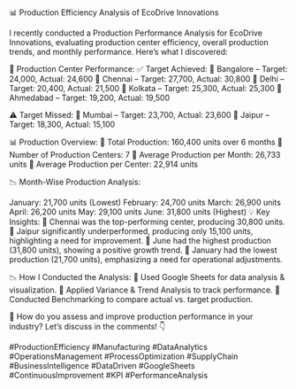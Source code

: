 📊 Production Efficiency Analysis of EcoDrive Innovations

I recently conducted a Production Performance Analysis for EcoDrive Innovations, evaluating production center efficiency, overall production trends, and monthly performance. Here’s what I discovered:

🚀 Production Center Performance:
✅ Target Achieved:
🔹 Bangalore – Target: 24,000, Actual: 24,600
🔹 Chennai – Target: 27,700, Actual: 30,800
🔹 Delhi – Target: 20,400, Actual: 21,500
🔹 Kolkata – Target: 25,300, Actual: 25,300
🔹 Ahmedabad – Target: 19,200, Actual: 19,500

⚠️ Target Missed:
🔻 Mumbai – Target: 23,700, Actual: 23,600
🔻 Jaipur – Target: 18,300, Actual: 15,100

📊 Production Overview:
📌 Total Production: 160,400 units over 6 months
📌 Number of Production Centers: 7
📌 Average Production per Month: 26,733 units
📌 Average Production per Center: 22,914 units

📉 Month-Wise Production Analysis:

January: 21,700 units (Lowest)
February: 24,700 units
March: 26,900 units
April: 26,200 units
May: 29,100 units
June: 31,800 units (Highest)
💡 Key Insights:
🔹 Chennai was the top-performing center, producing 30,800 units.
🔹 Jaipur significantly underperformed, producing only 15,100 units, highlighting a need for improvement.
🔹 June had the highest production (31,800 units), showing a positive growth trend.
🔹 January had the lowest production (21,700 units), emphasizing a need for operational adjustments.

📉 How I Conducted the Analysis:
📌 Used Google Sheets for data analysis & visualization.
📌 Applied Variance & Trend Analysis to track performance.
📌 Conducted Benchmarking to compare actual vs. target production.

📢 How do you assess and improve production performance in your industry? Let’s discuss in the comments! 👇

#ProductionEfficiency #Manufacturing #DataAnalytics #OperationsManagement #ProcessOptimization #SupplyChain #BusinessIntelligence #DataDriven #GoogleSheets #ContinuousImprovement #KPI #PerformanceAnalysis
